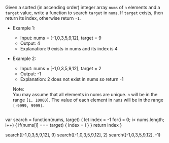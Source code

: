 Given a sorted (in ascending order) integer array `nums` of `n` elements and a `target` value, write a function to search `target` in `nums`. If `target` exists, then return its index, otherwise return `-1`.


- Example 1:
  - Input: nums = [-1,0,3,5,9,12], target = 9
  - Output: 4
  - Explanation: 9 exists in nums and its index is 4

- Example 2:
  - Input: nums = [-1,0,3,5,9,12], target = 2
  - Output: -1
  - Explanation: 2 does not exist in nums so return -1
 

  Note:  
    You may assume that all elements in nums are unique.
    `n` will be in the range `[1, 10000]`.
    The value of each element in `nums` will be in the range `[-9999, 9999]`.
    
    
    ```
    
var search = function(nums, target) {
  let index = -1
  for(i = 0; i< nums.length; i++) {
    if(nums[i] === target) {
      index = i
    }
  }
    return index
}

search([-1,0,3,5,9,12], 9)
search([-1,0,3,5,9,12], 2)
search([-1,0,3,5,9,12], -1)

```

